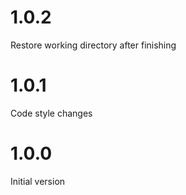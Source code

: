 # 1.0.2
Restore working directory after finishing

# 1.0.1
Code style changes

# 1.0.0
Initial version